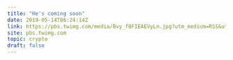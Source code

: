 ```yaml
---
title: "He's coming soon"
date: 2019-05-14T06:24:14Z
link: https://pbs.twimg.com/media/Bvy_f8FIEAEVyLn.jpg?utm_medium=RSS&utm_source=hune
site: pbs.twimg.com
topic: crypto
draft: false
---
```


